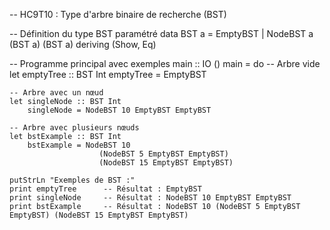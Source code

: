 -- HC9T10 : Type d'arbre binaire de recherche (BST)

-- Définition du type BST paramétré
data BST a
    = EmptyBST
    | NodeBST a (BST a) (BST a)
    deriving (Show, Eq)

-- Programme principal avec exemples
main :: IO ()
main = do
    -- Arbre vide
    let emptyTree :: BST Int
        emptyTree = EmptyBST
    
    -- Arbre avec un nœud
    let singleNode :: BST Int
        singleNode = NodeBST 10 EmptyBST EmptyBST
    
    -- Arbre avec plusieurs nœuds
    let bstExample :: BST Int
        bstExample = NodeBST 10 
                        (NodeBST 5 EmptyBST EmptyBST) 
                        (NodeBST 15 EmptyBST EmptyBST)
    
    putStrLn "Exemples de BST :"
    print emptyTree      -- Résultat : EmptyBST
    print singleNode     -- Résultat : NodeBST 10 EmptyBST EmptyBST
    print bstExample     -- Résultat : NodeBST 10 (NodeBST 5 EmptyBST EmptyBST) (NodeBST 15 EmptyBST EmptyBST)
